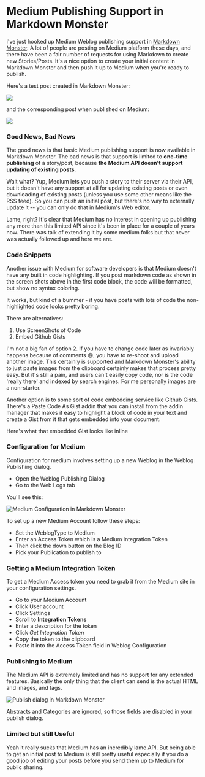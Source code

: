 # Medium Publishing Support in Markdown Monster

I've just hooked up Medium Weblog publishing support in [Markdown Monster](https://markdownmonster.west-wind.com). A lot of people are posting on Medium platform these days, and there have been a fair number of requests for using Markdown to create new Stories/Posts. It's a nice option to create your initial content in Markdown Monster and then push it up to Medium when you're ready to publish.

Here's a test post created in Markdown Monster:

![](MediumPostInMM.png)

and the corresponding post when published on Medium:

![](MediumPostOnMedium.jpg)

### Good News, Bad News
The good news is that basic Medium publishing support is now available in Markdown Monster. The bad news is that support is limited to **one-time publishing** of a story/post, because **the Medium API doesn't support updating of existing posts**. 

Wait what? Yup, Medium lets you push a story to their server via their API, but it doesn't have any support at all for updating existing posts or even downloading of existing posts (unless you use some other means like the RSS feed). So you can push an initial post, but there's no way to externally update it -- you can only do that in Medium's Web editor.

Lame, right? It's clear that Medium has no interest in opening up publishing any more than this limited API since it's been in place for a couple of years now. There was talk of extending it by some medium folks but that never was actually followed up and here we are.

### Code Snippets
Another issue with Medium for software developers is that Medium doesn't have any built in code highlighting. If you post markdown code as shown in the screen shots above in the first code block, the code will be formatted, but show no syntax coloring. 

It works, but kind of a bummer - if you have posts with lots of code the non-highlighted code looks pretty boring.

There are alternatives:

1. Use ScreenShots of Code
2. Embed Github Gists


I'm not a big fan of option 2. If you have to change code later as invariably happens because of comments :smile:, you have to re-shoot and upload another image. This certainly is supported and Markdown Monster's ability to just paste images from the clipboard certainly makes that process pretty easy. But it's still a pain, and users can't easily copy code, nor is the code 'really there' and indexed by search engines. For me personally images are a non-starter.

Another option is to some sort of code embedding service like Github Gists. There's a Paste Code As Gist addin that you can install from the addin manager that makes it easy to highlight a block of code in your text and create a Gist from it that gets embedded into your document.

Here's what that embedded Gist looks like inline

<script src="https://gist.github.com/d715c1691076720af2729e427ade0e9c.js"></script>

### Configuration for Medium
Configuration for medium involves setting up a new Weblog in the Weblog Publishing dialog.

* Open the Weblog Publishing Dialog
* Go to the Web Logs tab

You'll see this:

![Medium Configuration in Markdown Monster](ConfigurationForMedium.png)

To set up a new Medium Account follow these steps:

* Set the WeblogType to Medium
* Enter an Access Token which is a Medium Integration Token
* Then click the down button on the Blog ID
* Pick your Publication to publish to

### Getting a Medium Integration Token
To get a Medium Access token you need to grab it from the Medium site in your configuration settings.

* Go to your Medium Account 
* Click User account
* Click Settings
* Scroll to **Integration Tokens**
* Enter a description for the token
* Click *Get Integration Token*
* Copy the token to the clipboard
* Paste it into the Access Token field in Weblog Configuration 

### Publishing to Medium
The Medium API is extremely limited and has no support for any extended features. Basically the only thing that the client can send is the actual HTML and images, and tags.

![Publish dialog in Markdown Monster](MediumPublish.png)

Abstracts and Categories are ignored, so those fields are disabled in your publish dialog.

### Limited but still Useful
Yeah it really sucks that Medium has an incredibly lame API. But being able to get an initial post to Medium is still pretty useful especially if you do a good job of editing your posts before you send them up to Medium for public sharing.



<!-- Post Configuration -->
<!--
```xml
<blogpost>
<title>Medium Publishing Support in Markdown Monster</title>
<abstract>

</abstract>
<categories>

</categories>
<keywords>
Markdown,Medium,Markdown Monster,Blogging,Medium Api
</keywords>
<isDraft>True</isDraft>
<featuredImage></featuredImage>
<weblogs>
<postid>47396</postid>
<weblog>
Markdown Monster (Medium)
</weblog>
</weblogs>
</blogpost>
```
-->
<!-- End Post Configuration -->
